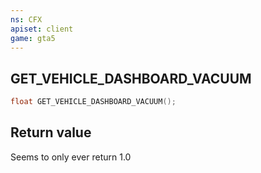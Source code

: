 ```yaml
---
ns: CFX
apiset: client
game: gta5
---
```

## GET_VEHICLE_DASHBOARD_VACUUM

```c
float GET_VEHICLE_DASHBOARD_VACUUM();
```

## Return value
Seems to only ever return 1.0
